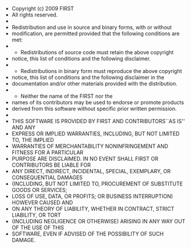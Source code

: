 * Copyright (c) 2009 FIRST
* All rights reserved.
*
* Redistribution and use in source and binary forms, with or without
* modification, are permitted provided that the following conditions are met:
* * Redistributions of source code must retain the above copyright
* notice, this list of conditions and the following disclaimer.
* * Redistributions in binary form must reproduce the above copyright
* notice, this list of conditions and the following disclaimer in the
* documentation and/or other materials provided with the distribution.
* * Neither the name of the FIRST nor the
* names of its contributors may be used to endorse or promote products
* derived from this software without specific prior written permission.
*
* THIS SOFTWARE IS PROVIDED BY FIRST AND CONTRIBUTORS``AS IS'' AND ANY
* EXPRESS OR IMPLIED WARRANTIES, INCLUDING, BUT NOT LIMITED TO, THE IMPLIED
* WARRANTIES OF MERCHANTABILITY NONINFRINGEMENT AND FITNESS FOR A PARTICULAR
* PURPOSE ARE DISCLAIMED. IN NO EVENT SHALL FIRST OR CONTRIBUTORS BE LIABLE FOR
* ANY DIRECT, INDIRECT, INCIDENTAL, SPECIAL, EXEMPLARY, OR CONSEQUENTIAL DAMAGES
* (INCLUDING, BUT NOT LIMITED TO, PROCUREMENT OF SUBSTITUTE GOODS OR SERVICES;
* LOSS OF USE, DATA, OR PROFITS; OR BUSINESS INTERRUPTION) HOWEVER CAUSED AND
* ON ANY THEORY OF LIABILITY, WHETHER IN CONTRACT, STRICT LIABILITY, OR TORT
* (INCLUDING NEGLIGENCE OR OTHERWISE) ARISING IN ANY WAY OUT OF THE USE OF THIS
* SOFTWARE, EVEN IF ADVISED OF THE POSSIBILITY OF SUCH DAMAGE.
